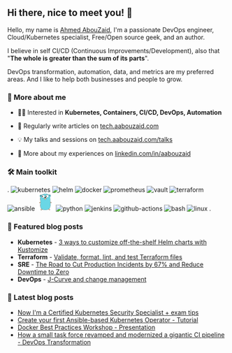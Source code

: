 ## Hi there, nice to meet you! 🐧️

Hello, my name is [Ahmed AbouZaid](https://tech.aabouzaid.com/), I'm a passionate DevOps engineer, Cloud/Kubernetes specialist, Free/Open source geek, and an author.

I believe in self CI/CD (Continuous Improvements/Development), also that "**The whole is greater than the sum of its parts**".

DevOps transformation, automation, data, and metrics are my preferred areas. And I like to help both businesses and people to grow. 


### 🧐 More about me

- 👨‍💻 Interested in **Kubernetes, Containers, CI/CD, DevOps, Automation**

- 📝 Regularly write articles on [tech.aabouzaid.com](https://tech.aabouzaid.com/)

- 💡 My talks and sessions on [tech.aabouzaid.com/talks](https://tech.aabouzaid.com/talks)

- 📜️ More about my experiences on [linkedin.com/in/aabouzaid](https://www.linkedin.com/in/aabouzaid/)


### 🛠️ Main toolkit
.
<img src="https://www.vectorlogo.zone/logos/kubernetes/kubernetes-icon.svg" alt="kubernetes" width="40" height="40"/>
<img src="https://www.vectorlogo.zone/logos/helmsh/helmsh-icon.svg" alt="helm" width="40" height="40"/>
<img src="https://www.vectorlogo.zone/logos/docker/docker-official.svg" alt="docker" width="40" height="40"/>
<img src="https://www.vectorlogo.zone/logos/prometheusio/prometheusio-icon.svg" alt="prometheus" width="40" height="40"/>
<img src="https://www.vectorlogo.zone/logos/vaultproject/vaultproject-icon.svg" alt="vault" width="40" height="40"/>
<img src="https://www.vectorlogo.zone/logos/terraformio/terraformio-icon.svg" alt="terraform" width="40" height="40"/>
<img src="https://www.vectorlogo.zone/logos/ansible/ansible-icon.svg" alt="ansible" width="40" height="40"/>
<img src="https://raw.githubusercontent.com/devicons/devicon/master/icons/go/go-original.svg" alt="go" width="40" height="40"/>
<img src="https://www.vectorlogo.zone/logos/python/python-icon.svg" alt="python" width="40" height="40"/>
<img src="https://www.vectorlogo.zone/logos/jenkins/jenkins-icon.svg" alt="jenkins" width="40" height="40"/>
<img src="https://github.githubassets.com/images/modules/site/features/actions-icon-actions.svg" alt="github-actions" width="40" height="40"/>
<img src="https://www.vectorlogo.zone/logos/gnu_bash/gnu_bash-icon.svg" alt="bash" width="40" height="40"/>
<img src="https://www.vectorlogo.zone/logos/linux/linux-icon.svg" alt="linux" width="40" height="40"/>
.


### 📕️ Featured blog posts
- **Kubernetes** - [3 ways to customize off-the-shelf Helm charts with Kustomize](https://tech.aabouzaid.com/2020/09/3-ways-to-customize-off-the-shelf-helm-charts-with-kustomize-kubernetes.html)
- **Terraform** - [Validate, format, lint, and test Terraform files](https://tech.aabouzaid.com/2020/04/validate-format-lint-and-test-terraform-iac-ci.html)
- **SRE** - [The Road to Cut Production Incidents by 67% and Reduce Downtime to Zero](https://tech.aabouzaid.com/2020/01/the-road-to-cut-production-incidents-by-67-percent-and-reduce-downtime-to-zero.html)
- **DevOps** - [J-Curve and change management](https://tech.aabouzaid.com/2019/05/devops-and-change-management-agile.html)


### 📑️ Latest blog posts
<!-- BLOG-POST-LIST:START -->
- [Now I&#39;m a Certified Kubernetes Security Specialist + exam tips](https://tech.aabouzaid.com/2021/11/now-i-am-a-certified-kubernetes-security-specialist-plus-exam-tips.html)
- [Create your first Ansible-based Kubernetes Operator - Tutorial](https://tech.aabouzaid.com/2021/10/create-your-first-ansible-based-kubernetes-operator-tutorial.html)
- [Docker Best Practices Workshop - Presentation](https://tech.aabouzaid.com/2021/09/docker-best-practices-workshop-presentation.html)
- [How a small task force revamped and modernized a gigantic CI pipeline - DevOps Transformation](https://tech.aabouzaid.com/2021/09/how-a-small-task-force-revamped-and-modernized-a-gigantic-ci-pipeline.html)
<!-- BLOG-POST-LIST:END -->
